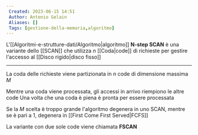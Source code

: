 ```yaml
---
 Created: 2023-06-15 14:51
 Author: Antonio Gelain
 Aliases: []
 Tags: [gestione-della-memoria,algoritmo]
---
```


L'[[Algoritmi-e-strutture-dati/Algoritmo|algoritmo]] **N-step SCAN** è una variante dello [[SCAN]] che utilizza $n$ [[Coda|code]] di richieste per gestire l'accesso al [[Disco rigido|disco fisso]]

---

La coda delle richieste viene partizionata in $n$ code di dimensione massima $M$

Mentre una coda viene processata, gli accessi in arrivo riempiono le altre code
Una volta che una coda è piena è pronta per essere processata

Se la $M$ scelta è troppo grande l'algoritmo degenera in uno SCAN, mentre se è pari a 1, degenera in [[First Come First Served|FCFS]]

La variante con due sole code viene chiamata **FSCAN**